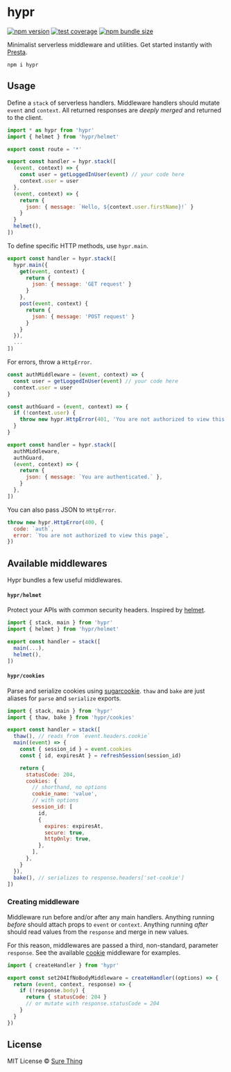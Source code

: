 # hypr

[![npm version](https://img.shields.io/npm/v/hypr?style=flat&colorA=4488FF&colorB=4488FF)](https://www.npmjs.com/package/hypr) [![test coverage](https://img.shields.io/coveralls/github/sure-thing/hypr?style=flat&colorA=223355&colorB=223355)](https://coveralls.io/github/sure-thing/hypr?branch=main) [![npm bundle size](https://badgen.net/bundlephobia/min/hypr?color=223355&labelColor=223355)](https://bundlephobia.com/result?p=hypr)

Minimalist serverless middleware and utilities. Get started instantly with [Presta](https://presta.run/).

```
npm i hypr
```

## Usage

Define a `stack` of serverless handlers. Middleware handlers should mutate
`event` and `context`. All returned responses are _deeply merged_ and returned
to the client.

```javascript
import * as hypr from 'hypr'
import { helmet } from 'hypr/helmet'

export const route = '*'

export const handler = hypr.stack([
  (event, context) => {
    const user = getLoggedInUser(event) // your code here
    context.user = user
  },
  (event, context) => {
    return {
      json: { message: `Hello, ${context.user.firstName}!` }
    }
  }
  helmet(),
])
```

To define specific HTTP methods, use `hypr.main`.

```javascript
export const handler = hypr.stack([
  hypr.main({
    get(event, context) {
      return {
        json: { message: 'GET request' }
      }
    },
    post(event, context) {
      return {
        json: { message: 'POST request' }
      }
    }
  }),
  ...
])
```

For errors, throw a `HttpError`.

```javascript
const authMiddleware = (event, context) => {
  const user = getLoggedInUser(event) // your code here
  context.user = user
}

const authGuard = (event, context) => {
  if (!context.user) {
    throw new hypr.HttpError(401, 'You are not authorized to view this page')
  }
}

export const handler = hypr.stack([
  authMiddleware,
  authGuard,
  (event, context) => {
    return {
      json: { message: `You are authenticated.` },
    }
  },
])
```

You can also pass JSON to `HttpError`.

```javascript
throw new hypr.HttpError(400, {
  code: `auth`,
  error: `You are not authorized to view this page`,
})
```

## Available middlewares

Hypr bundles a few useful middlewares.

#### `hypr/helmet`

Protect your APIs with common security headers. Inspired by
[helmet](https://github.com/helmetjs/helmet).

```javascript
import { stack, main } from 'hypr'
import { helmet } from 'hypr/helmet'

export const handler = stack([
  main(...),
  helmet(),
])
```

#### `hypr/cookies`

Parse and serialize cookies using
[sugarcookie](https://github.com/sure-thing/sugarcookie). `thaw` and `bake` are
just aliases for `parse` and `serialize` exports.

```javascript
import { stack, main } from 'hypr'
import { thaw, bake } from 'hypr/cookies'

export const handler = stack([
  thaw(), // reads from `event.headers.cookie`
  main((event) => {
    const { session_id } = event.cookies
    const { id, expiresAt } = refreshSession(session_id)

    return {
      statusCode: 204,
      cookies: {
        // shorthand, no options
        cookie_name: 'value',
        // with options
        session_id: [
          id,
          {
            expires: expiresAt,
            secure: true,
            httpOnly: true,
          },
        ],
      },
    }
  }),
  bake(), // serializes to response.headers['set-cookie']
])
```

### Creating middleware

Middleware run before and/or after any main handlers. Anything running _before_
should attach props to `event` or `context`. Anything running _after_ should read
values from the `response` and merge in new values.

For this reason, middlewares are passed a third, non-standard, parameter
`response`. See the available
[cookie](https://github.com/sure-thing/hypr/blob/main/lib/cookies.ts) middleware
for examples.

```javascript
import { createHandler } from 'hypr'

export const set204IfNoBodyMiddleware = createHandler((options) => {
  return (event, context, response) => {
    if (!response.body) {
      return { statusCode: 204 }
      // or mutate with response.statusCode = 204
    }
  }
})
```

## License

MIT License © [Sure Thing](https://github.com/sure-thing)
